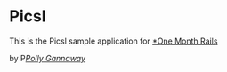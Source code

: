 # Picsl

This is the Picsl sample application for [*One Month Rails](http://:onemonthrails.com)

by P[*Polly Gannaway*](http://www.basementorchestra.com)